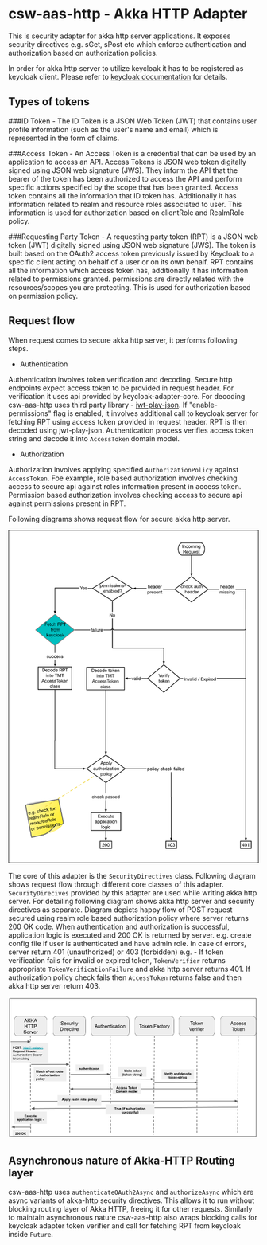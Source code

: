 # csw-aas-http - Akka HTTP Adapter 

This is security adapter for akka http server applications. It exposes security directives e.g. sGet, sPost etc which enforce
authentication and authorization based on authorization policies.

In order for akka http server to utilize keycloak it has to be registered as keycloak client. Please refer to [keycloak documentation](https://www.keycloak.org/docs/latest/getting_started/index.html)
for details.

## Types of tokens

###ID Token - 
The ID Token is a JSON Web Token (JWT) that contains user profile information (such as the user's name and email) 
which is represented in the form of claims.

###Access Token - 
An Access Token is a credential that can be used by an application to access an API. Access Tokens is JSON web token digitally 
signed using JSON web signature (JWS). They inform the API that the bearer of the token has been authorized to access the API and perform 
specific actions specified by the scope that has been granted. Access token contains all the information that ID token has. 
Additionally it has information related to realm and resource roles associated to user. This information is used for authorization 
based on clientRole and RealmRole policy.

###Requesting Party Token - 
A requesting party token (RPT) is a JSON web token (JWT) digitally signed using JSON web signature (JWS). 
The token is built based on the OAuth2 access token previously issued by Keycloak to a specific client acting on behalf 
of a user or on its own behalf. RPT contains all the information which access token has, additionally it has information
related to permissions granted. permissions are directly related with the resources/scopes you are protecting. This is used for
authorization based on permission policy.  

## Request flow 

When request comes to secure akka http server, it performs following steps.

- Authentication 

Authentication involves token verification and decoding. Secure http endpoints expect access token to be provided in request header. 
For verification it uses api provided by keycloak-adapter-core. For decoding csw-aas-http uses third party library - [jwt-play-json](https://github.com/pauldijou/jwt-scala).
If "enable-permissions" flag is enabled, it involves additional call to keycloak server for fetching RPT using access token provided
in request header. RPT is then decoded using jwt-play-json. Authentication process verifies access token string and decode 
it into `AccessToken` domain model. 

- Authorization

Authorization involves applying specified `AuthorizationPolicy` against `AccessToken`. Foe example, role based authorization 
involves checking access to secure api against roles information present in access token. Permission based authorization 
involves checking access to secure api against permissions present in RPT.
 
Following diagrams shows request flow for secure akka http server.

![aas-http-flow.png](akka-http-workflow.png) 



The core of this adapter is the `SecurityDirectives` class. Following diagram shows request flow through different core classes
of this adapter. `SecurityDirecives` provided by this adapter are used while writing akka http server. For detailing following
diagram shows akka http server and security directives as separate. Diagram depicts happy flow of POST request secured using realm 
role based authorization policy where server returns 200 OK code. When authentication and authorization is successful, application logic
is executed and 200 OK is returned by server. e.g. create config file if user is authenticated and have admin role. 
In case of errors, server return 401 (unauthorized) or 403 (forbidden) e.g. - If token verification fails for invalid or 
expired token, `TokenVerifier` returns appropriate `TokenVerificationFailure` and akka http server returns 401. 
If authorization policy check fails then `AccessToken` returns false and then akka http server return 403.

![aas-http-sequence-diagram](aas-http-sequence-diagram.png)

## Asynchronous nature of Akka-HTTP Routing layer

csw-aas-http uses `authenticateOAuth2Async` and `authorizeAsync` which are async variants of akka-http security directives. This allows 
it to run without blocking routing layer of Akka HTTP, freeing it for other requests. Similarly to maintain asynchronous nature
csw-aas-http also wraps blocking calls for keycloak adapter token verifier and call for fetching RPT from keycloak inside `Future`.
